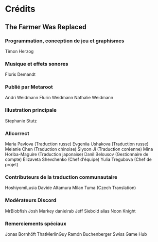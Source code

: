 # Crédits

## The Farmer Was Replaced

### Programmation, conception de jeu et graphismes
Timon Herzog

### Musique et effets sonores
Floris Demandt

### Publié par Metaroot
Andri Weidmann
Flurin Weidmann
Nathalie Weidmann

### Illustration principale
Stephanie Stutz

### Allcorrect
Maria Pavlova (Traduction russe)
Evgeniia Ushakova (Traduction russe)
Melanie Chen (Traduction chinoise)
Siyoon Ji (Traduction coréenne)
Mina Horiba-Maguire (Traduction japonaise)
Danil Belousov (Gestionnaire de compte)
Elizaveta Shevchenko (Chef d'équipe)
Yulia Tregubova (Chef de projet)

### Contributeurs de la traduction communautaire
HoshiyomiLusia
Davide Altamura
Milan Tuma (Czech Translation)

### Modérateurs Discord
MrBlobfish
Josh Markey
danielrab
Jeff Siebold alias Noon Knight

### Remerciements spéciaux
Jonas Bornhöft
ThatMerlinGuy
Ramón Buchenberger
Swiss Game Hub